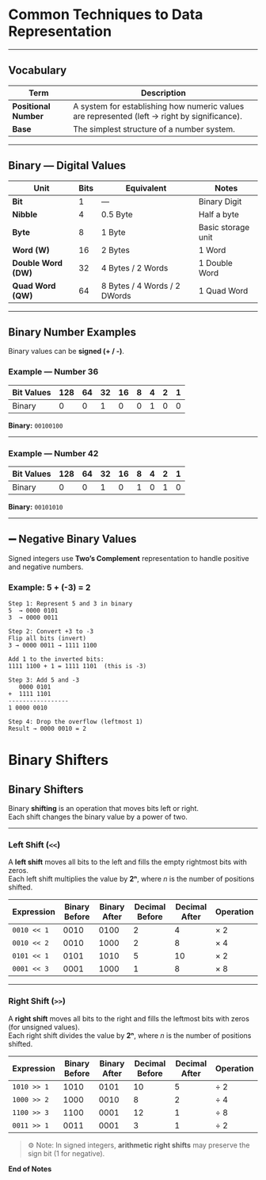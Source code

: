 # Common Techniques to Data Representation

---

##  Vocabulary

| Term | Description |
|------|--------------|
| **Positional Number** | A system for establishing how numeric values are represented (left → right by significance). |
| **Base** | The simplest structure of a number system. |

---

##  Binary — Digital Values

| Unit | Bits | Equivalent | Notes |
|------|------|-------------|--------|
| **Bit** | 1 | — | Binary Digit |
| **Nibble** | 4 | 0.5 Byte | Half a byte |
| **Byte** | 8 | 1 Byte | Basic storage unit |
| **Word (W)** | 16 | 2 Bytes | 1 Word |
| **Double Word (DW)** | 32 | 4 Bytes / 2 Words | 1 Double Word |
| **Quad Word (QW)** | 64 | 8 Bytes / 4 Words / 2 DWords | 1 Quad Word |

---

## Binary Number Examples

Binary values can be **signed (+ / -)**.

### Example — Number 36
| Bit Values | 128 | 64 | 32 | 16 | 8 | 4 | 2 | 1 |
|-------------|------|----|----|----|---|---|---|---|
| Binary      | 0 | 0 | 1 | 0 | 0 | 1 | 0 | 0 |

**Binary:** `00100100`

---

### Example — Number 42
| Bit Values | 128 | 64 | 32 | 16 | 8 | 4 | 2 | 1 |
|-------------|------|----|----|----|---|---|---|---|
| Binary      | 0 | 0 | 1 | 0 | 1 | 0 | 1 | 0 |

**Binary:** `00101010`

---

## ➖ Negative Binary Values

Signed integers use **Two’s Complement** representation to handle positive and negative numbers.

###  Example: 5 + (-3) = 2

```text
Step 1: Represent 5 and 3 in binary
5  → 0000 0101
3  → 0000 0011

Step 2: Convert +3 to -3
Flip all bits (invert)
3 → 0000 0011 → 1111 1100

Add 1 to the inverted bits:
1111 1100 + 1 = 1111 1101  (this is -3)

Step 3: Add 5 and -3
   0000 0101
+  1111 1101
-----------------
1 0000 0010

Step 4: Drop the overflow (leftmost 1)
Result → 0000 0010 = 2
```

# Binary Shifters

## Binary Shifters

Binary **shifting** is an operation that moves bits left or right.  
Each shift changes the binary value by a power of two.

---

###  Left Shift (`<<`)

A **left shift** moves all bits to the left and fills the empty rightmost bits with zeros.  
Each left shift multiplies the value by **2ⁿ**, where *n* is the number of positions shifted.

| Expression | Binary Before | Binary After | Decimal Before | Decimal After | Operation |
|-------------|----------------|---------------|----------------|---------------|------------|
| `0010 << 1` | 0010 | 0100 | 2 | 4 | × 2 |
| `0010 << 2` | 0010 | 1000 | 2 | 8 | × 4 |
| `0101 << 1` | 0101 | 1010 | 5 | 10 | × 2 |
| `0001 << 3` | 0001 | 1000 | 1 | 8 | × 8 |

---

###  Right Shift (`>>`)

A **right shift** moves all bits to the right and fills the leftmost bits with zeros (for unsigned values).  
Each right shift divides the value by **2ⁿ**, where *n* is the number of positions shifted.

| Expression | Binary Before | Binary After | Decimal Before | Decimal After | Operation |
|-------------|----------------|---------------|----------------|---------------|------------|
| `1010 >> 1` | 1010 | 0101 | 10 | 5 | ÷ 2 |
| `1000 >> 2` | 1000 | 0010 | 8 | 2 | ÷ 4 |
| `1100 >> 3` | 1100 | 0001 | 12 | 1 | ÷ 8 |
| `0011 >> 1` | 0011 | 0001 | 3 | 1 | ÷ 2 |

> ⚙️ Note: In signed integers, **arithmetic right shifts** may preserve the sign bit (1 for negative).

**End of Notes**








		







  












